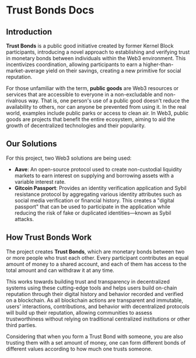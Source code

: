 # Trust Bonds Docs

## Introduction

**Trust Bonds** is a public good initiative created by former Kernel Block participants, introducing a novel approach to establishing and verifying trust in monetary bonds between individuals within the Web3 environment. This incentivizes coordination, allowing participants to earn a higher-than-market-average yield on their savings, creating a new primitive for social reputation.

For those unfamiliar with the term, **public goods** are Web3 resources or services that are accessible to everyone in a non-excludable and non-rivalrous way. That is, one person's use of a public good doesn't reduce the availability to others, nor can anyone be prevented from using it. In the real world, examples include public parks or access to clean air. In Web3, public goods are projects that benefit the entire ecosystem, aiming to aid the growth of decentralized technologies and their popularity.

## Our Solutions

For this project, two Web3 solutions are being used:

- **Aave**: An open-source protocol used to create non-custodial liquidity markets to earn interest on supplying and borrowing assets with a variable interest rate.
- **Gitcoin Passport**: Provides an identity verification application and Sybil resistance protocol by aggregating various identity attributes such as social media verification or financial history. This creates a "digital passport" that can be used to participate in the application while reducing the risk of fake or duplicated identities—known as Sybil attacks.

## How Trust Bonds Work

The project creates **Trust Bonds**, which are monetary bonds between two or more people who trust each other. Every participant contributes an equal amount of money to a shared account, and each of them has access to the total amount and can withdraw it at any time.

This works towards building trust and transparency in decentralized systems using these cutting-edge tools and helps users build on-chain reputation through their digital history and behavior recorded and verified on a blockchain. As all blockchain actions are transparent and immutable, users' interactions, contributions, and behavior with decentralized protocols will build up their reputation, allowing communities to assess trustworthiness without relying on traditional centralized institutions or other third parties.

Considering that when you form a Trust Bond with someone, you are also trusting them with a set amount of money, one can form different bonds of different values according to how much one trusts someone.

